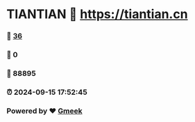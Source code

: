 # TIANTIAN :link: https://tiantian.cn 
### :page_facing_up: [36](https://tiantian.cn/tag.html) 
### :speech_balloon: 0 
### :hibiscus: 88895 
### :alarm_clock: 2024-09-15 17:52:45 
### Powered by :heart: [Gmeek](https://github.com/Meekdai/Gmeek)
